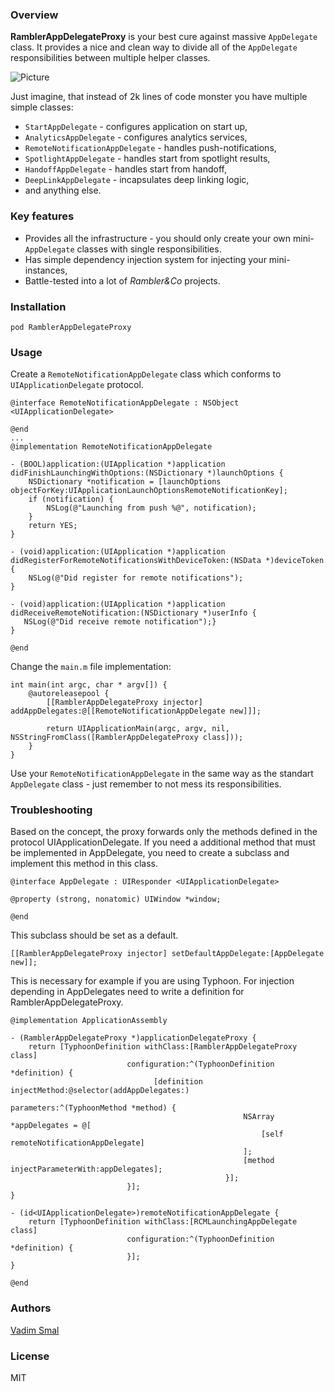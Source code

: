 ### Overview

**RamblerAppDelegateProxy** is your best cure against massive `AppDelegate` class. It provides a nice and clean way to divide all of the `AppDelegate` responsibilities between multiple helper classes.

![Picture](http://www.androidphone.su/wp-content/uploads/2015/09/aaazaaa.png)

Just imagine, that instead of 2k lines of code monster you have multiple simple classes:

- `StartAppDelegate` - configures application on start up,
- `AnalyticsAppDelegate` - configures analytics services,
- `RemoteNotificationAppDelegate` - handles push-notifications,
- `SpotlightAppDelegate` - handles start from spotlight results,
- `HandoffAppDelegate` - handles start from handoff,
- `DeepLinkAppDelegate` - incapsulates deep linking logic,
- and anything else.

### Key features

- Provides all the infrastructure - you should only create your own mini-`AppDelegate` classes with single responsibilities.
- Has simple dependency injection system for injecting your mini-instances,
- Battle-tested into a lot of *Rambler&Co* projects.

### Installation

`pod RamblerAppDelegateProxy`

### Usage
Create a `RemoteNotificationAppDelegate` class which conforms to `UIApplicationDelegate` protocol.

```objc
@interface RemoteNotificationAppDelegate : NSObject <UIApplicationDelegate>

@end
...
@implementation RemoteNotificationAppDelegate

- (BOOL)application:(UIApplication *)application didFinishLaunchingWithOptions:(NSDictionary *)launchOptions {
    NSDictionary *notification = [launchOptions objectForKey:UIApplicationLaunchOptionsRemoteNotificationKey];
    if (notification) {
        NSLog(@"Launching from push %@", notification);
    }
    return YES;
}

- (void)application:(UIApplication *)application didRegisterForRemoteNotificationsWithDeviceToken:(NSData *)deviceToken {
    NSLog(@"Did register for remote notifications");
}

- (void)application:(UIApplication *)application didReceiveRemoteNotification:(NSDictionary *)userInfo {
   NSLog(@"Did receive remote notification");}
}

@end
```

Change the `main.m` file implementation:

```objc
int main(int argc, char * argv[]) {
    @autoreleasepool {
        [[RamblerAppDelegateProxy injector] addAppDelegates:@[[RemoteNotificationAppDelegate new]]];

        return UIApplicationMain(argc, argv, nil, NSStringFromClass([RamblerAppDelegateProxy class]));
    }
}
```

Use your `RemoteNotificationAppDelegate` in the same way as the standart `AppDelegate` class - just remember to not mess its responsibilities.

### Troubleshooting

Based on the concept, the proxy forwards only the methods defined in the protocol UIApplicationDelegate. If you need a additional method that must be implemented in AppDelegate, you need to create a subclass and implement this method in this class.
```objc
@interface AppDelegate : UIResponder <UIApplicationDelegate>

@property (strong, nonatomic) UIWindow *window;

@end
```
This subclass should be set as a default.
```objc
[[RamblerAppDelegateProxy injector] setDefaultAppDelegate:[AppDelegate new]];
```
This is necessary for example if you are using Typhoon. For injection depending in AppDelegates need to write a definition for RamblerAppDelegateProxy.
```objc
@implementation ApplicationAssembly

- (RamblerAppDelegateProxy *)applicationDelegateProxy {
    return [TyphoonDefinition withClass:[RamblerAppDelegateProxy class]
                          configuration:^(TyphoonDefinition *definition) {
                                [definition injectMethod:@selector(addAppDelegates:)
                                              parameters:^(TyphoonMethod *method) {
                                                    NSArray *appDelegates = @[
                                                        [self remoteNotificationAppDelegate]
                                                    ];
                                                    [method injectParameterWith:appDelegates];
                                                }];
                          }];
}

- (id<UIApplicationDelegate>)remoteNotificationAppDelegate {
    return [TyphoonDefinition withClass:[RCMLaunchingAppDelegate class]
                          configuration:^(TyphoonDefinition *definition) {
                          }];
}

@end
```

### Authors

[Vadim Smal](https://github.com/CognitiveDisson)

### License

MIT
